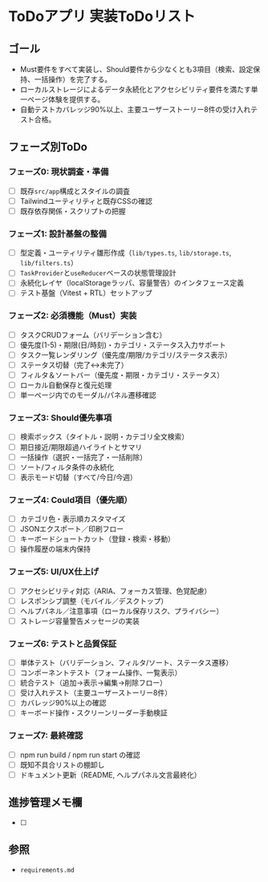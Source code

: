 # ToDoアプリ 実装ToDoリスト

## ゴール
- Must要件をすべて実装し、Should要件から少なくとも3項目（検索、設定保持、一括操作）を完了する。
- ローカルストレージによるデータ永続化とアクセシビリティ要件を満たす単一ページ体験を提供する。
- 自動テストカバレッジ90%以上、主要ユーザーストーリー8件の受け入れテスト合格。

## フェーズ別ToDo

### フェーズ0: 現状調査・準備
- [ ] 既存`src/app`構成とスタイルの調査
- [ ] Tailwindユーティリティと既存CSSの確認
- [ ] 既存依存関係・スクリプトの把握

### フェーズ1: 設計基盤の整備
- [ ] 型定義・ユーティリティ雛形作成（`lib/types.ts`, `lib/storage.ts`, `lib/filters.ts`）
- [ ] `TaskProvider`と`useReducer`ベースの状態管理設計
- [ ] 永続化レイヤ（localStorageラッパ、容量警告）のインタフェース定義
- [ ] テスト基盤（Vitest + RTL）セットアップ

### フェーズ2: 必須機能（Must）実装
- [ ] タスクCRUDフォーム（バリデーション含む）
- [ ] 優先度(1-5)・期限(日/時刻)・カテゴリ・ステータス入力サポート
- [ ] タスク一覧レンダリング（優先度/期限/カテゴリ/ステータス表示）
- [ ] ステータス切替（完了↔未完了）
- [ ] フィルタ＆ソートバー（優先度・期限・カテゴリ・ステータス）
- [ ] ローカル自動保存と復元処理
- [ ] 単一ページ内でのモーダル/パネル遷移確認

### フェーズ3: Should優先事項
- [ ] 検索ボックス（タイトル・説明・カテゴリ全文検索）
- [ ] 期日接近/期限超過ハイライトとサマリ
- [ ] 一括操作（選択・一括完了・一括削除）
- [ ] ソート/フィルタ条件の永続化
- [ ] 表示モード切替（すべて/今日/今週）

### フェーズ4: Could項目（優先順）
- [ ] カテゴリ色・表示順カスタマイズ
- [ ] JSONエクスポート／印刷フロー
- [ ] キーボードショートカット（登録・検索・移動）
- [ ] 操作履歴の端末内保持

### フェーズ5: UI/UX仕上げ
- [ ] アクセシビリティ対応（ARIA、フォーカス管理、色覚配慮）
- [ ] レスポンシブ調整（モバイル／デスクトップ）
- [ ] ヘルプパネル／注意事項（ローカル保存リスク、プライバシー）
- [ ] ストレージ容量警告メッセージの実装

### フェーズ6: テストと品質保証
- [ ] 単体テスト（バリデーション、フィルタ/ソート、ステータス遷移）
- [ ] コンポーネントテスト（フォーム操作、一覧表示）
- [ ] 統合テスト（追加→表示→編集→削除フロー）
- [ ] 受け入れテスト（主要ユーザーストーリー8件）
- [ ] カバレッジ90%以上の確認
- [ ] キーボード操作・スクリーンリーダー手動検証

### フェーズ7: 最終確認
- [ ] npm run build / npm run start の確認
- [ ] 既知不具合リストの棚卸し
- [ ] ドキュメント更新（README, ヘルプパネル文言最終化）

## 進捗管理メモ欄
- [ ] 

## 参照
- `requirements.md`
